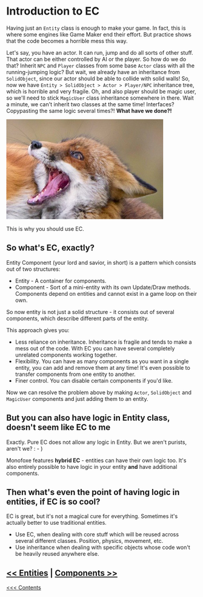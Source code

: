 # Introduction to EC

Having just an `Entity` class is enough to make your game. In fact, this is where some engines like Game Maker end their effort. But practice shows that the code becomes a horrible mess this way. 

Let's say, you have an actor. It can run, jump and do all sorts of other stuff. That actor can be either controlled by AI or the player. So how do we do that? Inherit `NPC` and `Player` classes from some base `Actor` class with all the running-jumping logic? But wait, we already have an inheritance from `SolidObject`, since our actor should be able to collide with solid walls! So, now we have `Entity > SolidObject > Actor > Player/NPC` inheritance tree, which is horrible and very fragile. Oh, and also player should be magic user, so we'll need to stick `MagicUser` class inheritance somewhere in there. Wait a minute, we can't inherit two classes at the same time! Interfaces? Copypasting the same logic several times?! **What have we done?!**

![oh no](FoxeScared.png)



This is why you should use EC.



## So what's EC, exactly?

Entity Component (your lord and savior, in short) is a pattern which consists out of two structures:

- Entity - A container for components. 
- Component - Sort of a mini-entity with its own Update/Draw methods. Components depend on entities and cannot exist in a game loop on their own.

So now entity is not just a solid structure - it consists out of several components, which describe different parts of the entity. 

This approach gives you:

- Less reliance on inheritance. Inheritance is fragile and tends to make a mess out of the code. With EC you can have several completely unrelated components working together.
- Flexibility. You can have as many components as you want in a single entity, you can add and remove them at any time! It's even possible to transfer components from one entity to another.
- Finer control. You can disable certain components if you'd like.

Now we can resolve the problem above by making `Actor`, `SolidObject` and `MagicUser` components and just adding them to an entity.



## But you can also have logic in Entity class, doesn't seem like EC to me   

Exactly. Pure EC does not allow any logic in Entity. But we aren't purists, aren't we? : - )

Monofoxe features **hybrid EC** - entities can have their own logic too. It's also entirely possible to have logic in your entity **and** have additional components.



## Then what's even the point of having logic in entities, if EC is so cool?

EC is great, but it's not a magical cure for everything. Sometimes it's actually better to use traditional entities.

- Use EC, when dealing with core stuff which will be reused across several different classes. Position, physics, movement, etc.
- Use inheritance when dealing with specific objects whose code won't be heavily reused anywhere else.



## [<< Entities](Entity.md)	|	[Components >>](Components.md)

[<<< Contents](../Contents.md)


